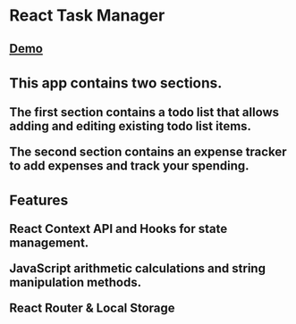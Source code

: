 # React Task Manager

<a href="https://react-task-manager-application.herokuapp.com/" target="_blank"><h2>Demo<a>

### This app contains two sections.

The first section contains a todo list that allows adding and editing existing todo list items.

The second section contains an expense tracker to add expenses and track your spending.

### Features

**React Context API and Hooks** for state management.

**JavaScript  arithmetic calculations and string manipulation methods.**

**React Router** & **Local Storage**
